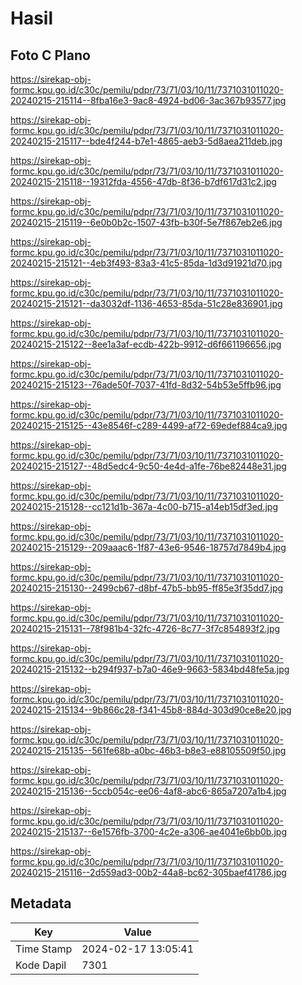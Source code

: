 # Hasil

## Foto C Plano

https://sirekap-obj-formc.kpu.go.id/c30c/pemilu/pdpr/73/71/03/10/11/7371031011020-20240215-215114--8fba16e3-9ac8-4924-bd06-3ac367b93577.jpg

https://sirekap-obj-formc.kpu.go.id/c30c/pemilu/pdpr/73/71/03/10/11/7371031011020-20240215-215117--bde4f244-b7e1-4865-aeb3-5d8aea211deb.jpg

https://sirekap-obj-formc.kpu.go.id/c30c/pemilu/pdpr/73/71/03/10/11/7371031011020-20240215-215118--19312fda-4556-47db-8f36-b7df617d31c2.jpg

https://sirekap-obj-formc.kpu.go.id/c30c/pemilu/pdpr/73/71/03/10/11/7371031011020-20240215-215119--6e0b0b2c-1507-43fb-b30f-5e7f867eb2e6.jpg

https://sirekap-obj-formc.kpu.go.id/c30c/pemilu/pdpr/73/71/03/10/11/7371031011020-20240215-215121--4eb3f493-83a3-41c5-85da-1d3d91921d70.jpg

https://sirekap-obj-formc.kpu.go.id/c30c/pemilu/pdpr/73/71/03/10/11/7371031011020-20240215-215121--da3032df-1136-4653-85da-51c28e836901.jpg

https://sirekap-obj-formc.kpu.go.id/c30c/pemilu/pdpr/73/71/03/10/11/7371031011020-20240215-215122--8ee1a3af-ecdb-422b-9912-d6f661196656.jpg

https://sirekap-obj-formc.kpu.go.id/c30c/pemilu/pdpr/73/71/03/10/11/7371031011020-20240215-215123--76ade50f-7037-41fd-8d32-54b53e5ffb96.jpg

https://sirekap-obj-formc.kpu.go.id/c30c/pemilu/pdpr/73/71/03/10/11/7371031011020-20240215-215125--43e8546f-c289-4499-af72-69edef884ca9.jpg

https://sirekap-obj-formc.kpu.go.id/c30c/pemilu/pdpr/73/71/03/10/11/7371031011020-20240215-215127--48d5edc4-9c50-4e4d-a1fe-76be82448e31.jpg

https://sirekap-obj-formc.kpu.go.id/c30c/pemilu/pdpr/73/71/03/10/11/7371031011020-20240215-215128--cc121d1b-367a-4c00-b715-a14eb15df3ed.jpg

https://sirekap-obj-formc.kpu.go.id/c30c/pemilu/pdpr/73/71/03/10/11/7371031011020-20240215-215129--209aaac6-1f87-43e6-9546-18757d7849b4.jpg

https://sirekap-obj-formc.kpu.go.id/c30c/pemilu/pdpr/73/71/03/10/11/7371031011020-20240215-215130--2499cb67-d8bf-47b5-bb95-ff85e3f35dd7.jpg

https://sirekap-obj-formc.kpu.go.id/c30c/pemilu/pdpr/73/71/03/10/11/7371031011020-20240215-215131--78f981b4-32fc-4726-8c77-3f7c854893f2.jpg

https://sirekap-obj-formc.kpu.go.id/c30c/pemilu/pdpr/73/71/03/10/11/7371031011020-20240215-215132--b294f937-b7a0-46e9-9663-5834bd48fe5a.jpg

https://sirekap-obj-formc.kpu.go.id/c30c/pemilu/pdpr/73/71/03/10/11/7371031011020-20240215-215134--9b866c28-f341-45b8-884d-303d90ce8e20.jpg

https://sirekap-obj-formc.kpu.go.id/c30c/pemilu/pdpr/73/71/03/10/11/7371031011020-20240215-215135--561fe68b-a0bc-46b3-b8e3-e88105509f50.jpg

https://sirekap-obj-formc.kpu.go.id/c30c/pemilu/pdpr/73/71/03/10/11/7371031011020-20240215-215136--5ccb054c-ee06-4af8-abc6-865a7207a1b4.jpg

https://sirekap-obj-formc.kpu.go.id/c30c/pemilu/pdpr/73/71/03/10/11/7371031011020-20240215-215137--6e1576fb-3700-4c2e-a306-ae4041e6bb0b.jpg

https://sirekap-obj-formc.kpu.go.id/c30c/pemilu/pdpr/73/71/03/10/11/7371031011020-20240215-215116--2d559ad3-00b2-44a8-bc62-305baef41786.jpg


## Metadata

| Key        | Value               |
| ---------- | ------------------- |
| Time Stamp | 2024-02-17 13:05:41 |
| Kode Dapil | 7301                |



